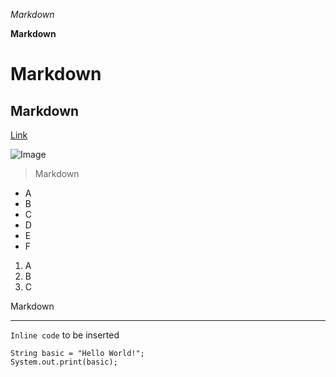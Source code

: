 *Markdown*

**Markdown**

# Markdown

## Markdown

[Link](https://www.google.com/)

![Image](https://i.imgur.com/9q6z6Zt.png)

> Markdown

* A
* B
* C
* D
* E
* F

1. A
2. B
3. C

Markdown

---

`Inline code` to be inserted

```
String basic = "Hello World!";
System.out.print(basic);
```
